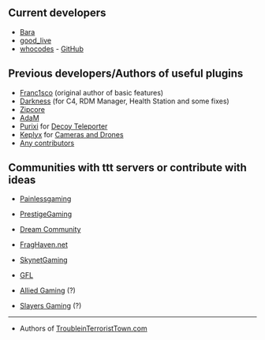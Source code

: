 Current developers
---
- [Bara](https://steamcommunity.com/profiles/76561198041923231/)
- [good_live](https://steamcommunity.com/profiles/76561198060485155/) 
- [whocodes](http://steamcommunity.com/profiles/76561197987263853/) - [GitHub](https://github.com/whocodes)

Previous developers/Authors of useful plugins
---
- [Franc1sco](https://steamcommunity.com/profiles/76561198011608644/) (original author of basic features)
- [Darkness](https://steamcommunity.com/profiles/76561198127839952/) (for C4, RDM Manager, Health Station and some fixes)
- [Zipcore](https://steamcommunity.com/profiles/76561198035410392/)
- [AdaM](https://steamcommunity.com/profiles/76561198134328733/)
- [Purixi](https://forums.alliedmods.net/member.php?u=261590) for [Decoy Teleporter](https://forums.alliedmods.net/showthread.php?p=2317390 )
- [Keplyx](https://github.com/Keplyx) for [Cameras and Drones](https://forums.alliedmods.net/showthread.php?p=2537127)
- [Any contributors](https://github.com/Bara/TroubleinTerroristTown/graphs/contributors)

Communities with ttt servers or contribute with ideas
---
- [Painlessgaming](https://painlessgaming.eu/)
- [PrestigeGaming](https://www.prestige-gaming.org/)
- [Dream Community](https://dream-community.de/)
- [FragHaven.net](https://fraghaven.net)
- [SkynetGaming](https://skynetgaming.net/)
- [GFL](https://gflclan.com/)

- [Allied Gaming](https://allied-gaming.com/) (?)
- [Slayers Gaming](https://www.slayersgaming.com/) (?)
___
- Authors of [TroubleinTerroristTown.com](http://www.troubleinterroristtown.com/)
